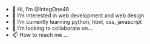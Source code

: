 - 👋 Hi, I’m @IntegOne48
- 👀 I’m interested in web development and web design
- 🌱 I’m currently learning python, html, css, javascript
- 💞️ I’m looking to collaborate on...
- 📫 How to reach me ...

<!---
IntegOne48/IntegOne48 is a ✨ special ✨ repository because its `README.md` (this file) appears on your GitHub profile.
You can click the Preview link to take a look at your changes.
--->
